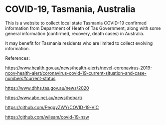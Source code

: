 # COVID-19, Tasmania, Australia

This is a website to collect local state Tasmania COVID-19 confirmed information from Department of Heath of Tas Government, along with some general information (confirmed, recovery, death cases) in Australia. 

It may benefit for Tasmania residents who are limited to collect evolving information.

References:

https://www.health.gov.au/news/health-alerts/novel-coronavirus-2019-ncov-health-alert/coronavirus-covid-19-current-situation-and-case-numbers#current-status

https://www.dhhs.tas.gov.au/news/2020

https://www.abc.net.au/news/hobart/

https://github.com/PeggyZWY/COVID-19-VIC

https://github.com/wileam/covid-19-nsw
